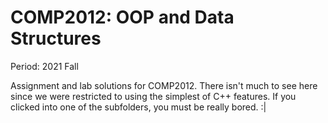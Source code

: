 # COMP2012: OOP and Data Structures

Period: 2021 Fall

Assignment and lab solutions for COMP2012. There isn't much to see here since we were restricted to using the simplest of C++ features. If you clicked into one of the subfolders, you must be really bored. :|